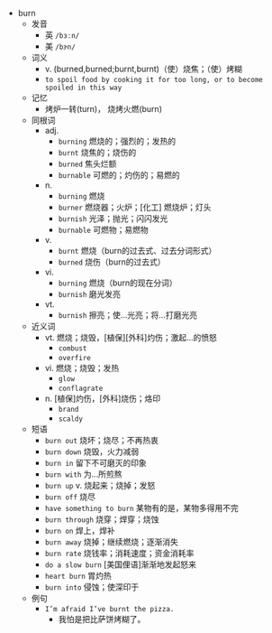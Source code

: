 - burn
  - 发音
    - 英 `/bɜːn/`
    - 美 `/bɝn/`
  - 词义
    - v. (burned,burned;burnt,burnt)（使）烧焦；（使）烤糊
    - `to spoil food by cooking it for too long, or to become spoiled in this way`
  - 记忆
    - 烤炉一转(turn)， 烧烤火燃(burn)
  - 同根词
    - adj.
      - `burning` 燃烧的；强烈的；发热的
      - `burnt` 烧焦的；烧伤的
      - `burned` 焦头烂额
      - `burnable` 可燃的；灼伤的；易燃的
    - n.
      - `burning` 燃烧
      - `burner` 燃烧器；火炉；[化工] 燃烧炉；灯头
      - `burnish` 光泽；抛光；闪闪发光
      - `burnable` 可燃物；易燃物
    - v.
      - `burnt` 燃烧（burn的过去式、过去分词形式）
      - `burned` 烧伤（burn的过去式）
    - vi.
      - `burning` 燃烧（burn的现在分词）
      - `burnish` 磨光发亮
    - vt.
      - `burnish` 擦亮；使…光亮；将…打磨光亮
  - 近义词
    - vt. 燃烧；烧毁，[植保][外科]灼伤；激起…的愤怒
      - `combust`
      - `overfire`
    - vi. 燃烧；烧毁；发热
      - `glow`
      - `conflagrate`
    - n. [植保]灼伤，[外科]烧伤；烙印
      - `brand`
      - `scaldy`
  - 短语
    - `burn out` 烧坏；烧尽；不再热衷 
    - `burn down` 烧毁，火力减弱 
    - `burn in` 留下不可磨灭的印象 
    - `burn with` 为…所煎熬 
    - `burn up` v. 烧起来；烧掉；发怒 
    - `burn off` 烧尽 
    - `have something to burn` 某物有的是，某物多得用不完 
    - `burn through` 烧穿；焊穿；烧蚀 
    - `burn on` 焊上，焊补 
    - `burn away` 烧掉；继续燃烧；逐渐消失 
    - `burn rate` 烧钱率；消耗速度；资金消耗率 
    - `do a slow burn` [美国俚语]渐渐地发起怒来 
    - `heart burn` 胃灼热 
    - `burn into` 侵蚀；使深印于 
  - 例句
    - `I’m afraid I’ve burnt the pizza.`
      - 我怕是把比萨饼烤糊了。

